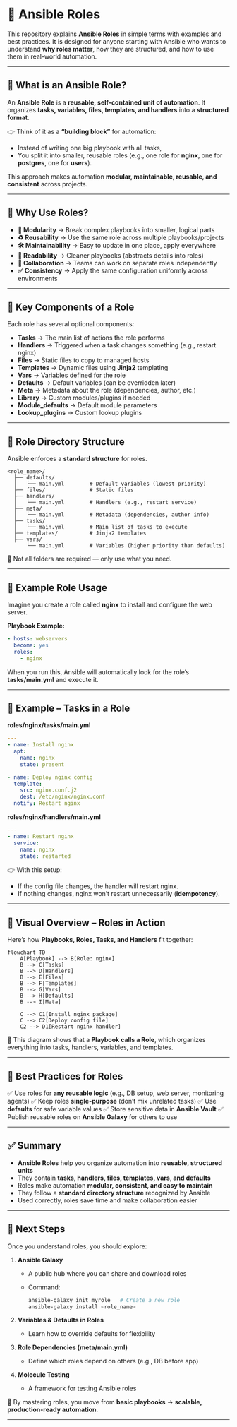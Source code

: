 

# 📘 Ansible Roles 

This repository explains **Ansible Roles** in simple terms with examples and best practices.
It is designed for anyone starting with Ansible who wants to understand **why roles matter**, how they are structured, and how to use them in real-world automation.

---

## 🔹 What is an Ansible Role?

An **Ansible Role** is a **reusable, self-contained unit of automation**.
It organizes **tasks, variables, files, templates, and handlers** into a **structured format**.

👉 Think of it as a **“building block”** for automation:

* Instead of writing one big playbook with all tasks,
* You split it into smaller, reusable roles (e.g., one role for **nginx**, one for **postgres**, one for **users**).

This approach makes automation **modular, maintainable, reusable, and consistent** across projects.

---

## 🔹 Why Use Roles?

* **🧩 Modularity** → Break complex playbooks into smaller, logical parts
* **♻️ Reusability** → Use the same role across multiple playbooks/projects
* **🛠️ Maintainability** → Easy to update in one place, apply everywhere
* **📖 Readability** → Cleaner playbooks (abstracts details into roles)
* **🤝 Collaboration** → Teams can work on separate roles independently
* **✅ Consistency** → Apply the same configuration uniformly across environments

---

## 🔹 Key Components of a Role

Each role has several optional components:

* **Tasks** → The main list of actions the role performs
* **Handlers** → Triggered when a task changes something (e.g., restart nginx)
* **Files** → Static files to copy to managed hosts
* **Templates** → Dynamic files using **Jinja2** templating
* **Vars** → Variables defined for the role
* **Defaults** → Default variables (can be overridden later)
* **Meta** → Metadata about the role (dependencies, author, etc.)
* **Library** → Custom modules/plugins if needed
* **Module\_defaults** → Default module parameters
* **Lookup\_plugins** → Custom lookup plugins

---

## 🔹 Role Directory Structure

Ansible enforces a **standard structure** for roles.

```
<role_name>/
  ├── defaults/
  │   └── main.yml        # Default variables (lowest priority)
  ├── files/              # Static files
  ├── handlers/
  │   └── main.yml        # Handlers (e.g., restart service)
  ├── meta/
  │   └── main.yml        # Metadata (dependencies, author info)
  ├── tasks/
  │   └── main.yml        # Main list of tasks to execute
  ├── templates/          # Jinja2 templates
  ├── vars/
      └── main.yml        # Variables (higher priority than defaults)
```

📌 Not all folders are required — only use what you need.

---

## 🔹 Example Role Usage

Imagine you create a role called **nginx** to install and configure the web server.

**Playbook Example:**

```yaml
- hosts: webservers
  become: yes
  roles:
    - nginx
```

When you run this, Ansible will automatically look for the role’s **tasks/main.yml** and execute it.

---

## 🔹 Example – Tasks in a Role

**roles/nginx/tasks/main.yml**

```yaml
---
- name: Install nginx
  apt:
    name: nginx
    state: present

- name: Deploy nginx config
  template:
    src: nginx.conf.j2
    dest: /etc/nginx/nginx.conf
  notify: Restart nginx
```

**roles/nginx/handlers/main.yml**

```yaml
---
- name: Restart nginx
  service:
    name: nginx
    state: restarted
```

👉 With this setup:

* If the config file changes, the handler will restart nginx.
* If nothing changes, nginx won’t restart unnecessarily (**idempotency**).

---

## 🔹 Visual Overview – Roles in Action

Here’s how **Playbooks, Roles, Tasks, and Handlers** fit together:

```mermaid
flowchart TD
    A[Playbook] --> B[Role: nginx]
    B --> C[Tasks]
    B --> D[Handlers]
    B --> E[Files]
    B --> F[Templates]
    B --> G[Vars]
    B --> H[Defaults]
    B --> I[Meta]

    C --> C1[Install nginx package]
    C --> C2[Deploy config file]
    C2 --> D1[Restart nginx handler]
```

📌 This diagram shows that a **Playbook calls a Role**, which organizes everything into tasks, handlers, variables, and templates.

---

## 🔹 Best Practices for Roles

✅ Use roles for **any reusable logic** (e.g., DB setup, web server, monitoring agents)
✅ Keep roles **single-purpose** (don’t mix unrelated tasks)
✅ Use **defaults** for safe variable values
✅ Store sensitive data in **Ansible Vault**
✅ Publish reusable roles on **Ansible Galaxy** for others to use

---

## ✅ Summary

* **Ansible Roles** help you organize automation into **reusable, structured units**
* They contain **tasks, handlers, files, templates, vars, and defaults**
* Roles make automation **modular, consistent, and easy to maintain**
* They follow a **standard directory structure** recognized by Ansible
* Used correctly, roles save time and make collaboration easier

---

## 🚀 Next Steps

Once you understand roles, you should explore:

1. **Ansible Galaxy**

   * A public hub where you can share and download roles
   * Command:

     ```bash
     ansible-galaxy init myrole   # Create a new role
     ansible-galaxy install <role_name>
     ```

2. **Variables & Defaults in Roles**

   * Learn how to override defaults for flexibility

3. **Role Dependencies (meta/main.yml)**

   * Define which roles depend on others (e.g., DB before app)

4. **Molecule Testing**

   * A framework for testing Ansible roles

📌 By mastering roles, you move from **basic playbooks** → **scalable, production-ready automation**.

---
